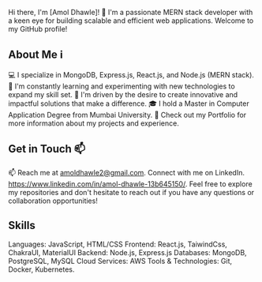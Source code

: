 Hi there, I'm [Amol Dhawle]! 👋
I'm a passionate MERN stack developer with a keen eye for building scalable and efficient web applications. Welcome to my GitHub profile!

## About Me ℹ️

💻 I specialize in MongoDB, Express.js, React.js, and Node.js (MERN stack). 
🌱 I'm constantly learning and experimenting with new technologies to expand my skill set. 
🚀 I'm driven by the desire to create innovative and impactful solutions that make a difference. 
🎓 I hold a Master in Computer Application Degree from Mumbai University. 
📝 Check out my Portfolio for more information about my projects and experience. 

## Get in Touch 📫

📫 Reach me at amoldhawle2@gmail.com. 
Connect with me on LinkedIn. https://www.linkedin.com/in/amol-dhawle-13b645150/. 
Feel free to explore my repositories and don't hesitate to reach out if you have any questions or collaboration opportunities!

## Skills

Languages: JavaScript, HTML/CSS
Frontend: React.js, TaiwindCss, ChakraUI, MaterialUI
Backend: Node.js, Express.js
Databases: MongoDB, PostgreSQL, MySQL
Cloud Services: AWS
Tools & Technologies: Git, Docker, Kubernetes.



